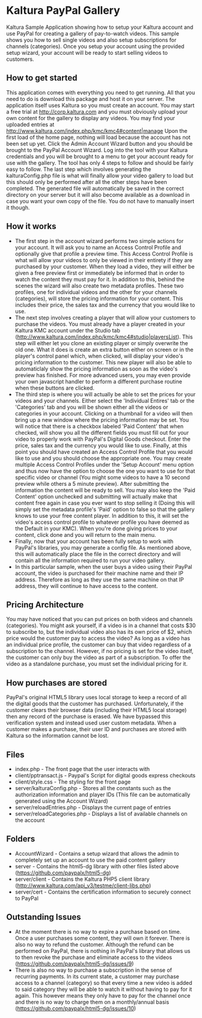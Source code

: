 Kaltura PayPal Gallery
==================
Kaltura Sample Application showing how to setup your Kaltura account and use PayPal for creating a gallery of pay-to-watch videos.
This sample shows you how to sell single videos and also setup subscriptions for channels (categories). Once you setup your account using
the provided setup wizard, your account will be ready to start selling videos to customers.

How to get started
------------
This application comes with everything you need to get running. All that you need to do is download this package and host it on your server. 
The application itself uses Kaltura so you must create an account. You may start a free trial at http://corp.kaltura.com and you must obviously
upload your own content for the gallery to display any videos. You may find your uploaded entries at http://www.kaltura.com/index.php/kmc/kmc4#content|manage
Upon the first load of the home page, nothing will load because the account has not been set up yet. 
Click the Admin Account Wizard button and you should be brought to the PayPal Account Wizard. Log into the tool with your Kaltura credentials
and you will be brought to a menu to get your account ready for use with the gallery.
The tool has only 4 steps to follow and should be fairly easy to follow. The last step which involves generating the kalturaConfig.php file is what
will finally allow your video gallery to load but this should only be performed after all the other steps have been completed.
The generated file will automatically be saved in the correct directory on your server but it will also become available as a download in case
you want your own copy of the file. You do not have to manually insert it though.

How it works
------------
* The first step in the account wizard performs two simple actions for your account. It will ask you to name an Access Control Profile and optionally
give that profile a preview time. This Access Control Profile is what will allow your videos to only be viewed in their entirety if they are
purchased by your customer. When they load a video, they will either be given a free preview first or immediately be informed that in order to
watch the content they must pay for it. In addition to this, behind the scenes the wizard will also create two metadata profiles. These two profiles,
one for individual videos and the other for your channels (categories), will store the pricing information for your content. This includes their
price, the sales tax and the currency that you would like to use.
* The next step involves creating a player that will allow your customers to purchase the videos. You must already have a player created in your
Kaltura KMC account under the Studio tab (http://www.kaltura.com/index.php/kmc/kmc4#studio|playersList). This step will either let you clone an
existing player or simply overwrite the old one. What it does is create an extra button either on screen or in the player's control panel which,
when clicked, will display your video's pricing information to the customer. This new player will also be able to automaticlaly show the pricing
information as soon as the video's preview has finished. For more advanced users, you may even provide your own javascript handler to perform a
different purchase routine when these buttons are clicked.
* The third step is where you will actually be able to set the prices for your videos and your channels. Either select the 'Individual Entires' tab
or the 'Categories' tab and you will be shown either all the videos or categories in your account. Clicking on a thumbnail for a video will then
bring up a new window where the pricing information may be set. You will notice that there is a checkbox labeled 'Paid Content' that when checked,
will show you all the different fields you must fill out for your video to properly work with PayPal's Digital Goods checkout. Enter the price, sales
tax and the currency you would like to use. Finally, at this point you should have created an Access Control Profile that you would like to use and
you should choose the appropriate one. You may create multiple Access Control Profiles under the 'Setup Account' menu option and thus now have the
option to choose the one you want to use for that specific video or channel (You might some videos to have a 10 second preview while others a 5 minute
preview). After submitting the information the content will be ready to sell. You may also keep the 'Paid Content' option unchecked and submitting
will actually make that content free again in case you ever want to stop selling it (Doing this will simply set the metadata profile's 'Paid' option
to false so that the gallery knows to use your free content player. In addition to this, it will set the video's access control profile to whatever
profile you have deemed as the Default in your KMC). When you're done giving prices to your content, click done and you will return to the main menu.
* Finally, now that your account has been fully setup to work with PayPal's libraries, you may generate a config file. As mentioned above, this will
automatically place the file in the correct directory and will contain all the information required to run your video gallery.
* In this particular sample, when the user buys a video using their PayPal account, the video is purchased for their machine name and their
IP address. Therefore as long as they use the same machine on that IP address, they will continue to have access to the content.

Pricing Architecture
--------------------
You may have noticed that you can put prices on both videos and channels (categories). You might ask yourself, if a video is in a channel that costs
$30 to subscribe to, but the individual video also has its own price of $2, which price would the customer pay to access the video? As long as a video
has an individual price profile, the customer can buy that video regardless of a subscription to the channel. However, if no pricing is set for the
video itself, the customer can only buy the video as part of a subscription. To offer the video as a standalone purchase, you must set the individual
pricing for it.

How purchases are stored
------------------------
PayPal's original HTML5 library uses local storage to keep a record of all the digital goods that the customer has purchased. Unfortunately, if the customer clears their browser data (including their HTML5 local storage) then any record of the purchase is erased. We have bypassed this verification system and instead used user custom metadata. When a customer makes a purchase, their user ID and purchases are stored with Kaltura so the information cannot be lost.

Files
-----

* index.php - The front page that the user interacts with
* client/pptransact.js - Paypal's Script for digital goods express checkouts
* client/style.css - The styling for the front page
* server/kalturaConfig.php - Stores all the constants such as the authorization information and player IDs
	(This file can be automatically generated using the Account Wizard)
* server/reloadEntries.php - Displays the current page of entries
* server/reloadCategories.php - Displays a list of available channels on the account

Folders
-------

* AccountWizard - Contains a setup wizard that allows the admin to completely set up an account to use the paid content gallery
* server - Contains the html5-dg library with other files listed above
	(https://github.com/paypalx/html5-dg)
* server/client - Contains the Kaltura PHP5 client library
	(http://www.kaltura.com/api_v3/testme/client-libs.php)
* server/cert - Contains the certification information to securely connect to PayPal

Outstanding Issues
------------------
* At the moment there is no way to expire a purchase based on time. Once a user purchases some content, they will own it forever. There is also no way
to refund the customer. Although the refund can be performed on PayPal, there is nothing in PayPal's library that allows us to then revoke the
purchase and eliminate access to the videos (https://github.com/paypalx/html5-dg/issues/9)
* There is also no way to purchase a subscription in the sense of recurring payments. In its current state, a customer may purchase access to a
channel (category) so that every time a new video is added to said category they will be able to watch it without having to pay for it again.
This however means they only have to pay for the channel once and there is no way to charge them on a monthly/annual basis (https://github.com/paypalx/html5-dg/issues/10)